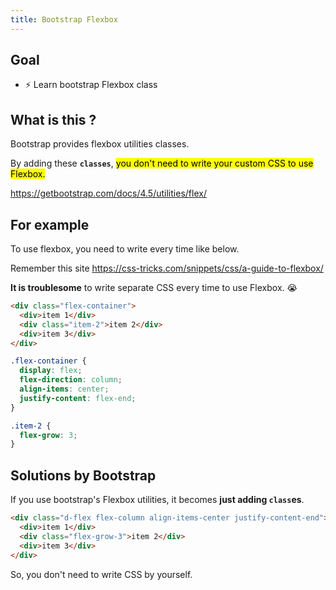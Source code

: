 ```yaml
---
title: Bootstrap Flexbox
---
```


## Goal
- ⚡ Learn bootstrap Flexbox class


## What is this ?
Bootstrap provides flexbox utilities classes.

By adding these **`classes`**, <mark>you don't need to write your custom CSS to use Flexbox.</mark>

https://getbootstrap.com/docs/4.5/utilities/flex/


## For example
To use flexbox, you need to write every time like below.

Remember this site https://css-tricks.com/snippets/css/a-guide-to-flexbox/

**It is troublesome** to write separate CSS every time to use Flexbox. 😭

```html title="html file"
<div class="flex-container">
  <div>item 1</div>
  <div class="item-2">item 2</div>
  <div>item 3</div>
</div>
```

```css title="css file"
.flex-container {
  display: flex;
  flex-direction: column;
  align-items: center;
  justify-content: flex-end;
}

.item-2 {
  flex-grow: 3;
}
```

## Solutions by Bootstrap
If you use bootstrap's Flexbox utilities, it becomes **just adding `class`es**.
```html
<div class="d-flex flex-column align-items-center justify-content-end">
  <div>item 1</div>
  <div class="flex-grow-3">item 2</div>
  <div>item 3</div>
</div>
```
So, you don't need to write CSS by yourself.